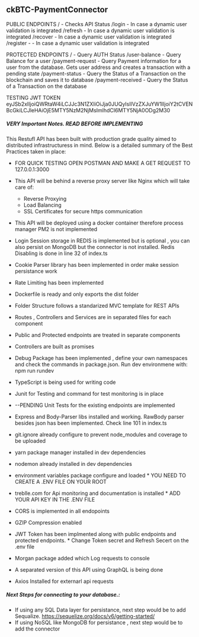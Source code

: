## ckBTC-PaymentConnector
PUBLIC ENDPOINTS
/ - Checks API Status
/login - In case a dynamic user validation is integrated
/refresh - In case a dynamic user validation is integrated
/recover - In case a dynamic user validation is integrated
/register - - In case a dynamic user validation is integrated

PROTECTED ENDPOINTS
/ - Query AUTH Status
/user-balance - Query Balance for a user
/payment-request - Query Payment information for a user from the database. Gets user address and creates a transaction with a pending state
/payment-status - Query the Status of a Transaction on the blockchain and saves it to database
/payment-received - Query the Status of a Transaction on the database

TESTING JWT TOKEN
eyJSb2xlIjoiQWRtaW4iLCJJc3N1ZXIiOiJja0JUQyIsIlVzZXJuYW1lIjoiY2tCVENBcGkiLCJleHAiOjE5MTY5NzM2NjMsImlhdCI6MTY5NjA0ODg2M30

##### VERY Important Notes. READ BEFORE IMPLEMENTING

This Restufl API has been built with production grade quality aimed to distributed infrastructuress in mind. Below is a detailed summary of the Best Practices taken in place:

* FOR QUICK TESTING OPEN POSTMAN AND MAKE A GET REQUEST TO  127.0.0.1:3000

* This API will be behind a reverse proxy server like Nginx which will take care of:
    + Reverse Proxying
    + Load Balancing
    + SSL Certificates for secure https communication
* This API will be deployed using a docker container therefore  process manager PM2 is not implemented
* Login Session storage in REDIS is implemented but is optional , you can also persist on MongoDB but the connector is not installed. Redis Disabling is done in line 32 of index.ts
* Cookie Parser library has been implemented in order make session persistance work
* Rate Limiting has been implemented
* Dockerfile is ready and only exports the dist folder
* Folder Structure follows a standarized MVC template for REST APIs
* Routes , Controllers and Services are in separated files for each component
* Public and Protected endpoints are treated in separate components
* Controllers are built as promises
* Debug Package has been implemented , define your own namespaces and check the commands in package.json. Run dev environmene with: npm run rundev
* TypeScript is being used for writing code
* Junit for Testing and command for test monitoring is in place
* --PENDING Unit Tests for the existing endpoints are implemented
* Express and Body-Parser libs installed and working. RawBody parser besides json has been implemented. Check line 101 in index.ts
* git.ignore already configure to prevent node_modules and coverage to be uploaded
* yarn package manager installed in dev dependencies
* nodemon already installed in dev dependencies
* environment variables  package configure and loaded * YOU NEED TO CREATE A .ENV FILE ON YOUR ROOT
* treblle.com for Api monitoring and documentation is installed * ADD YOUR API KEY IN THE .ENV FILE
* CORS  is implemented in all endopoints
* GZIP Compression enabled
* JWT Token has been implmented along with public endpoints and protected endpoints. * Change Token secret and Refresh Secert on the .env file
* Morgan package added which Log requests to console
* A separated version of this API using GraphQL is being done
* Axios Installed for externarl api requests


##### Next Steps for connecting to your database.:
* If using any SQL Data layer for persistance,  next step would be to add Sequalize. https://sequelize.org/docs/v6/getting-started/ 
* If using NoSQL like MongoDB for persistance , next step would be to add the connector

